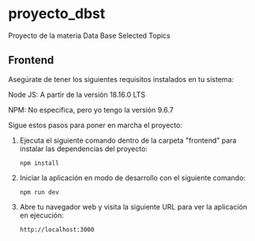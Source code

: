 # proyecto_dbst
Proyecto de la materia Data Base Selected Topics

## Frontend

Asegúrate de tener los siguientes requisitos instalados en tu sistema:

Node JS: A partir de la versión 18.16.0 LTS

NPM: No especifica, pero yo tengo la versión 9.6.7

Sigue estos pasos para poner en marcha el proyecto:

1. Ejecuta el siguiente comando dentro de la carpeta "frontend" para instalar las dependencias del proyecto:

   ```shell
   npm install
2. Iniciar la aplicación en modo de desarrollo con el siguiente comando:

   ```shell
   npm run dev
3. Abre tu navegador web y visita la siguiente URL para ver la aplicación en ejecución:

   ```shell
   http://localhost:3000